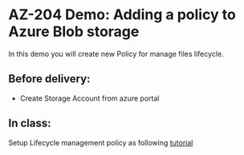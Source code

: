 # AZ-204 Demo: Adding a policy to Azure Blob storage

In this demo you will create new Policy for manage files lifecycle.

## Before delivery:

- Create Storage Account from azure portal

## In class:

Setup Lifecycle management policy as following [tutorial](https://docs.microsoft.com/en-us/azure/storage/blobs/storage-lifecycle-management-concepts?tabs=azure-portal#add-or-remove-a-policy)